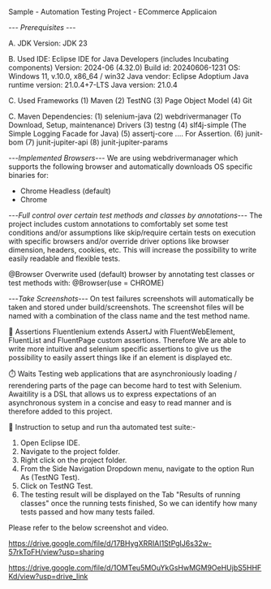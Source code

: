 Sample - Automation Testing Project - ECommerce Applicaion

--- *Prerequisites* ---

A. JDK Version: JDK 23

B. Used IDE: 
   Eclipse IDE for Java Developers (includes Incubating components)
   Version: 2024-06 (4.32.0)
   Build id: 20240606-1231
   OS: Windows 11, v.10.0, x86_64 / win32
   Java vendor: Eclipse Adoptium
   Java runtime version: 21.0.4+7-LTS
   Java version: 21.0.4

C. Used Frameworks
   (1) Maven
   (2) TestNG
   (3) Page Object Model
   (4) Git

C. Maven Dependencies: 
   (1) selenium-java
   (2) webdrivermanager (To Download, Setup, maintenance) Drivers
   (3) testng
   (4) slf4j-simple (The Simple Logging Facade for Java) 
   (5) assertj-core .... For Assertion.
   (6) junit-bom
   (7) junit-jupiter-api
   (8) junit-jupiter-params

---*Implemented Browsers*---
We are using webdrivermanager which supports the following browser and automatically downloads OS specific binaries for:
- Chrome Headless (default) 
- Chrome

---*Full control over certain test methods and classes by annotations*---
The project includes custom annotations to comfortably set some test conditions and/or assumptions like skip/require certain tests on execution with specific browsers and/or override driver options like browser dimension, headers, cookies, etc. This will increase the possibility to write easily readable and flexible tests.

@Browser
Overwrite used (default) browser by annotating test classes or test methods with:
@Browser(use = CHROME)


---*Take Screenshots*---
On test failures screenshots will automatically be taken and stored under build/screenshots. The screenshot files will be named with a combination of the class name and the test method name.

🚨 Assertions
Fluentlenium extends AssertJ with FluentWebElement, FluentList and FluentPage custom assertions. Therefore We are able to write more intuitive and selenium specific assertions to give us the possibility to easily assert things like if an element is displayed etc.

⏱️ Waits
Testing web applications that are asynchroniously loading / rerendering parts of the page can become hard to test with Selenium. Awaitility is a DSL that allows us to express expectations of an asynchronous system in a concise and easy to read manner and is therefore added to this project.




📍 Instruction to setup and run tha automated test suite:-
1. Open Eclipse IDE.
2. Navigate to the project folder.
3. Right click on the project folder.
4. From the Side Navigation Dropdown menu, navigate to the option Run As (TestNG Test).
5. Click on TestNG Test.
6. The testing result will be displayed on the Tab "Results of running classes" once the running tests finished, So we can identify how many tests passed and how many tests failed.


Please refer to the below screenshot and video.

https://drive.google.com/file/d/17BHygXRRIAI1StPgIJ6s32w-57rkToFH/view?usp=sharing

https://drive.google.com/file/d/1OMTeu5MOuYkGsHwMGM9OeHUjbS5HHFKd/view?usp=drive_link
